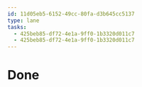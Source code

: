 ```yaml
---
id: 11d05eb5-6152-49cc-80fa-d3b645cc5137
type: lane
tasks:
  - 425beb85-df72-4e1a-9ff0-1b3320d011c7
  - 425beb85-df72-4e1a-9ff0-1b3320d011c7
---
```


# Done
